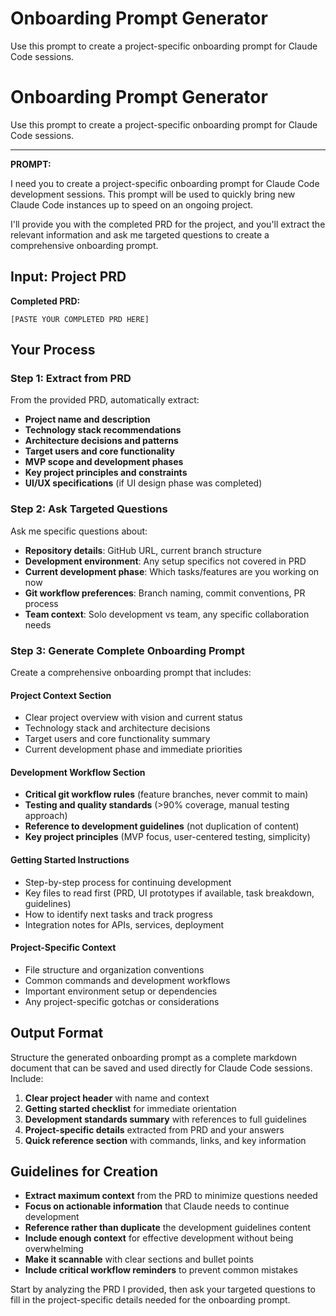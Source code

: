 # Onboarding Prompt Generator

Use this prompt to create a project-specific onboarding prompt for Claude Code sessions.

# Onboarding Prompt Generator

Use this prompt to create a project-specific onboarding prompt for Claude Code sessions.

---

**PROMPT:**

I need you to create a project-specific onboarding prompt for Claude Code development sessions. This prompt will be used to quickly bring new Claude Code instances up to speed on an ongoing project.

I'll provide you with the completed PRD for the project, and you'll extract the relevant information and ask me targeted questions to create a comprehensive onboarding prompt.

## Input: Project PRD

**Completed PRD:**

```
[PASTE YOUR COMPLETED PRD HERE]
```

## Your Process

### Step 1: Extract from PRD

From the provided PRD, automatically extract:

- **Project name and description**
- **Technology stack recommendations**
- **Architecture decisions and patterns**
- **Target users and core functionality**
- **MVP scope and development phases**
- **Key project principles and constraints**
- **UI/UX specifications** (if UI design phase was completed)

### Step 2: Ask Targeted Questions

Ask me specific questions about:

- **Repository details**: GitHub URL, current branch structure
- **Development environment**: Any setup specifics not covered in PRD
- **Current development phase**: Which tasks/features are you working on now
- **Git workflow preferences**: Branch naming, commit conventions, PR process
- **Team context**: Solo development vs team, any specific collaboration needs

### Step 3: Generate Complete Onboarding Prompt

Create a comprehensive onboarding prompt that includes:

#### Project Context Section

- Clear project overview with vision and current status
- Technology stack and architecture decisions
- Target users and core functionality summary
- Current development phase and immediate priorities

#### Development Workflow Section

- **Critical git workflow rules** (feature branches, never commit to main)
- **Testing and quality standards** (>90% coverage, manual testing approach)
- **Reference to development guidelines** (not duplication of content)
- **Key project principles** (MVP focus, user-centered testing, simplicity)

#### Getting Started Instructions

- Step-by-step process for continuing development
- Key files to read first (PRD, UI prototypes if available, task breakdown, guidelines)
- How to identify next tasks and track progress
- Integration notes for APIs, services, deployment

#### Project-Specific Context

- File structure and organization conventions
- Common commands and development workflows
- Important environment setup or dependencies
- Any project-specific gotchas or considerations

## Output Format

Structure the generated onboarding prompt as a complete markdown document that can be saved and used directly for Claude Code sessions. Include:

1. **Clear project header** with name and context
2. **Getting started checklist** for immediate orientation
3. **Development standards summary** with references to full guidelines
4. **Project-specific details** extracted from PRD and your answers
5. **Quick reference section** with commands, links, and key information

## Guidelines for Creation

- **Extract maximum context** from the PRD to minimize questions needed
- **Focus on actionable information** that Claude needs to continue development
- **Reference rather than duplicate** the development guidelines content
- **Include enough context** for effective development without being overwhelming
- **Make it scannable** with clear sections and bullet points
- **Include critical workflow reminders** to prevent common mistakes

Start by analyzing the PRD I provided, then ask your targeted questions to fill in the project-specific details needed for the onboarding prompt.

